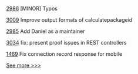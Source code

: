 
[2986](https://github.com/hyperledger/besu/pull/2986) [MINOR] Typos

[3009](https://github.com/hyperledger/fabric/pull/3009) Improve output formats of calculatepackageid

[2985](https://github.com/hyperledger/besu/pull/2985) Add Daniel as a maintainer

[3034](https://github.com/hyperledger/aries-framework-go/pull/3034) fix: present proof issues in REST controllers

[1469](https://github.com/hyperledger/aries-cloudagent-python/pull/1469) Fix connection record response for mobile


[See more >>>](https://start-here.hyperledger.org/pull-requests)

